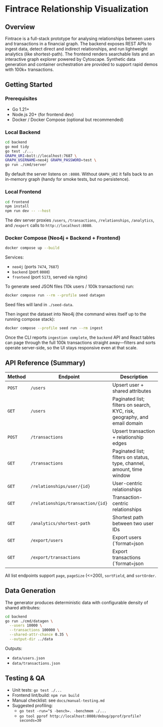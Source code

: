 # Fintrace Relationship Visualization

## Overview

Fintrace is a full-stack prototype for analysing relationships between users and transactions in a financial graph. The backend exposes REST APIs to ingest data, detect direct and indirect relationships, and run lightweight analytics (like shortest-path). The frontend renders searchable lists and an interactive graph explorer powered by Cytoscape. Synthetic data generation and container orchestration are provided to support rapid demos with 100k+ transactions.

## Getting Started

### Prerequisites

- Go 1.21+
- Node.js 20+ (for frontend dev)
- Docker / Docker Compose (optional but recommended)

### Local Backend

```bash
cd backend
go mod tidy
go test ./...
GRAPH_URI=bolt://localhost:7687 \
GRAPH_USERNAME=neo4j GRAPH_PASSWORD=test \
go run ./cmd/server
```

By default the server listens on `:8080`. Without `GRAPH_URI` it falls back to an in-memory graph (handy for smoke tests, but no persistence).

### Local Frontend

```bash
cd frontend
npm install
npm run dev -- --host
```

The dev server proxies `/users`, `/transactions`, `/relationships`, `/analytics`, and `/export` calls to `http://localhost:8080`.

### Docker Compose (Neo4j + Backend + Frontend)

```bash
docker compose up --build
```

Services:
- `neo4j` (ports `7474`, `7687`)
- `backend` (port `8080`)
- `frontend` (port `5173`, served via nginx)

To generate seed JSON files (10k users / 100k transactions) run:

```bash
docker compose run --rm --profile seed datagen
```

Seed files will land in `./seed-data`.

Then ingest the dataset into Neo4j (the command wires itself up to the running compose stack):

```bash
docker compose --profile seed run --rm ingest
```

Once the CLI reports `ingestion complete`, the `backend` API and React tables can page through the full 100k transactions straight away—filters and sorts operate server-side, so the UI stays responsive even at that scale.

## API Reference (Summary)

| Method | Endpoint | Description |
|--------|----------|-------------|
| `POST` | `/users` | Upsert user + shared attributes |
| `GET`  | `/users` | Paginated list; filters on search, KYC, risk, geography, and email domain |
| `POST` | `/transactions` | Upsert transaction + relationship edges |
| `GET`  | `/transactions` | Paginated list; filters on status, type, channel, amount, time window |
| `GET`  | `/relationships/user/{id}` | User-centric relationships |
| `GET`  | `/relationships/transaction/{id}` | Transaction-centric relationships |
| `GET`  | `/analytics/shortest-path` | Shortest path between two user IDs |
| `GET`  | `/export/users` | Export users (`format=json|csv`) |
| `GET`  | `/export/transactions` | Export transactions (`format=json|csv`) |

All list endpoints support `page`, `pageSize` (<=200), `sortField`, and `sortOrder`.

## Data Generation

The generator produces deterministic data with configurable density of shared attributes:

```bash
cd backend
go run ./cmd/datagen \
  --users 10000 \
  --transactions 100000 \
  --shared-attr-chance 0.35 \
  --output-dir ../data
```

Outputs:
- `data/users.json`
- `data/transactions.json`

## Testing & QA

- Unit tests: `go test ./...`
- Frontend lint/build: `npm run build`
- Manual checklist: see `docs/manual-testing.md`
- Suggested profiling:
  - `go test -run=^$ -bench=. -benchmem ./...`
  - `go tool pprof http://localhost:8080/debug/pprof/profile?seconds=30`

